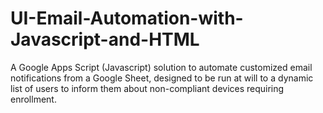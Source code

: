 # UI-Email-Automation-with-Javascript-and-HTML
A Google Apps Script (Javascript) solution to automate customized email notifications from a Google Sheet, designed to be run at will to a dynamic list of users to inform them about non-compliant devices requiring enrollment.
